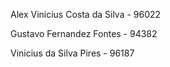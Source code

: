 Alex Vinicius Costa da Silva - 96022

Gustavo Fernandez Fontes - 94382

Vinicius da Silva Pires - 96187
